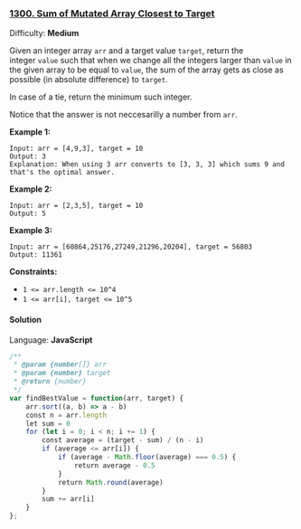 ### [1300\. Sum of Mutated Array Closest to Target](https://leetcode.com/problems/sum-of-mutated-array-closest-to-target/)

Difficulty: **Medium**


Given an integer array `arr` and a target value `target`, return the integer `value` such that when we change all the integers larger than `value` in the given array to be equal to `value`, the sum of the array gets as close as possible (in absolute difference) to `target`.

In case of a tie, return the minimum such integer.

Notice that the answer is not neccesarilly a number from `arr`.

**Example 1:**

```
Input: arr = [4,9,3], target = 10
Output: 3
Explanation: When using 3 arr converts to [3, 3, 3] which sums 9 and that's the optimal answer.
```

**Example 2:**

```
Input: arr = [2,3,5], target = 10
Output: 5
```

**Example 3:**

```
Input: arr = [60864,25176,27249,21296,20204], target = 56803
Output: 11361
```

**Constraints:**

*   `1 <= arr.length <= 10^4`
*   `1 <= arr[i], target <= 10^5`


#### Solution

Language: **JavaScript**

```javascript
/**
 * @param {number[]} arr
 * @param {number} target
 * @return {number}
 */
var findBestValue = function(arr, target) {
    arr.sort((a, b) => a - b)
    const n = arr.length
    let sum = 0
    for (let i = 0; i < n; i += 1) {
        const average = (target - sum) / (n - i)
        if (average <= arr[i]) {
            if (average - Math.floor(average) === 0.5) {
                return average - 0.5
            }
            return Math.round(average)
        }
        sum += arr[i]
    }
};
​
```